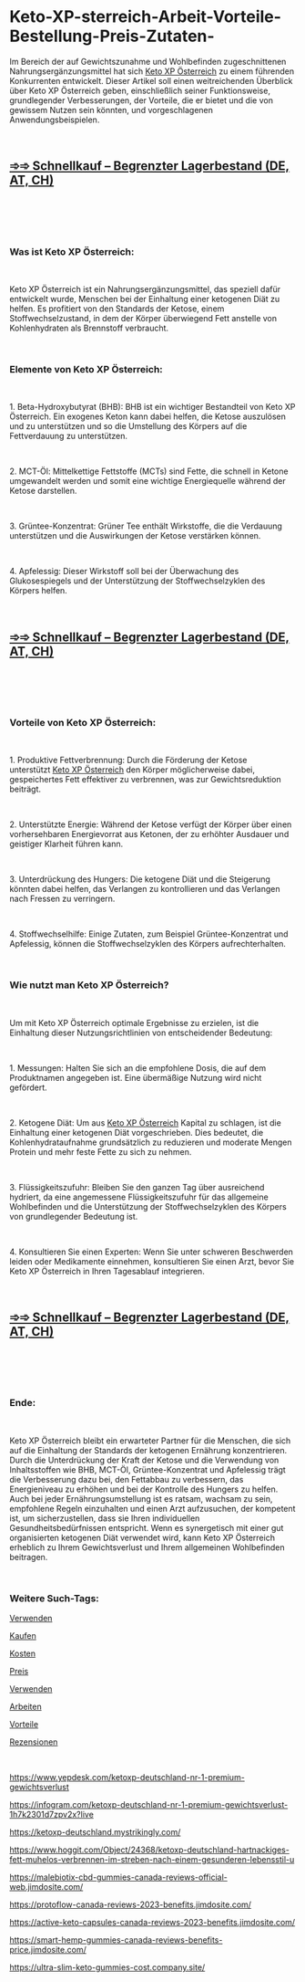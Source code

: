 # Keto-XP-sterreich-Arbeit-Vorteile-Bestellung-Preis-Zutaten-
<p>Im Bereich der auf Gewichtszunahme und Wohlbefinden zugeschnittenen Nahrungserg&auml;nzungsmittel hat sich&nbsp;<a href="https://fitbreathing.com/keto-xp-de-at-ch/">Keto XP &Ouml;sterreich</a>&nbsp;zu einem f&uuml;hrenden Konkurrenten entwickelt. Dieser Artikel soll einen weitreichenden &Uuml;berblick &uuml;ber Keto XP &Ouml;sterreich geben, einschlie&szlig;lich seiner Funktionsweise, grundlegender Verbesserungen, der Vorteile, die er bietet und die von gewissem Nutzen sein k&ouml;nnten, und vorgeschlagenen Anwendungsbeispielen.</p>
<p>&nbsp;</p>
<h2><strong><a href="https://fitbreathing.com/recommends/ketoxp-de/">➾➾ Schnellkauf &ndash; Begrenzter Lagerbestand (DE, AT, CH)</a></strong></h2>
<p>&nbsp;</p>
<p><a href="https://fitbreathing.com/recommends/ketoxp-de/"><img src="https://storage.penzu.com/g/rzkUAC6zEHrws4nx" alt="" /></a></p>
<p>&nbsp;</p>
<h3><strong>Was ist Keto XP &Ouml;sterreich:</strong></h3>
<p>&nbsp;</p>
<p>Keto XP &Ouml;sterreich ist ein Nahrungserg&auml;nzungsmittel, das speziell daf&uuml;r entwickelt wurde, Menschen bei der Einhaltung einer ketogenen Di&auml;t zu helfen. Es profitiert von den Standards der Ketose, einem Stoffwechselzustand, in dem der K&ouml;rper &uuml;berwiegend Fett anstelle von Kohlenhydraten als Brennstoff verbraucht.</p>
<p>&nbsp;</p>
<h3><strong>Elemente von Keto XP &Ouml;sterreich:</strong></h3>
<p>&nbsp;</p>
<p>1. Beta-Hydroxybutyrat (BHB): BHB ist ein wichtiger Bestandteil von Keto XP &Ouml;sterreich. Ein exogenes Keton kann dabei helfen, die Ketose auszul&ouml;sen und zu unterst&uuml;tzen und so die Umstellung des K&ouml;rpers auf die Fettverdauung zu unterst&uuml;tzen.</p>
<p>&nbsp;</p>
<p>2. MCT-&Ouml;l: Mittelkettige Fettstoffe (MCTs) sind Fette, die schnell in Ketone umgewandelt werden und somit eine wichtige Energiequelle w&auml;hrend der Ketose darstellen.</p>
<p>&nbsp;</p>
<p>3. Gr&uuml;ntee-Konzentrat: Gr&uuml;ner Tee enth&auml;lt Wirkstoffe, die die Verdauung unterst&uuml;tzen und die Auswirkungen der Ketose verst&auml;rken k&ouml;nnen.</p>
<p>&nbsp;</p>
<p>4. Apfelessig: Dieser Wirkstoff soll bei der &Uuml;berwachung des Glukosespiegels und der Unterst&uuml;tzung der Stoffwechselzyklen des K&ouml;rpers helfen.</p>
<p>&nbsp;</p>
<h2><strong><a href="https://fitbreathing.com/recommends/ketoxp-de/">➾➾ Schnellkauf &ndash; Begrenzter Lagerbestand (DE, AT, CH)</a></strong></h2>
<p>&nbsp;</p>
<p><a href="https://fitbreathing.com/recommends/ketoxp-de/"><img src="https://storage.penzu.com/g/ffbijK4yqAZPs5Wz" alt="" /></a></p>
<p>&nbsp;</p>
<h3><strong>Vorteile von Keto XP &Ouml;sterreich:</strong></h3>
<p>&nbsp;</p>
<p>1. Produktive Fettverbrennung: Durch die F&ouml;rderung der Ketose unterst&uuml;tzt&nbsp;<a href="https://ketoxp-deutschland.company.site/">Keto XP &Ouml;sterreich</a>&nbsp;den K&ouml;rper m&ouml;glicherweise dabei, gespeichertes Fett effektiver zu verbrennen, was zur Gewichtsreduktion beitr&auml;gt.</p>
<p>&nbsp;</p>
<p>2. Unterst&uuml;tzte Energie: W&auml;hrend der Ketose verf&uuml;gt der K&ouml;rper &uuml;ber einen vorhersehbaren Energievorrat aus Ketonen, der zu erh&ouml;hter Ausdauer und geistiger Klarheit f&uuml;hren kann.</p>
<p>&nbsp;</p>
<p>3. Unterdr&uuml;ckung des Hungers: Die ketogene Di&auml;t und die Steigerung k&ouml;nnten dabei helfen, das Verlangen zu kontrollieren und das Verlangen nach Fressen zu verringern.</p>
<p>&nbsp;</p>
<p>4. Stoffwechselhilfe: Einige Zutaten, zum Beispiel Gr&uuml;ntee-Konzentrat und Apfelessig, k&ouml;nnen die Stoffwechselzyklen des K&ouml;rpers aufrechterhalten.</p>
<p>&nbsp;</p>
<h3><strong>Wie nutzt man Keto XP &Ouml;sterreich?</strong></h3>
<p>&nbsp;</p>
<p>Um mit Keto XP &Ouml;sterreich optimale Ergebnisse zu erzielen, ist die Einhaltung dieser Nutzungsrichtlinien von entscheidender Bedeutung:</p>
<p>&nbsp;</p>
<p>1. Messungen: Halten Sie sich an die empfohlene Dosis, die auf dem Produktnamen angegeben ist. Eine &uuml;berm&auml;&szlig;ige Nutzung wird nicht gef&ouml;rdert.</p>
<p>&nbsp;</p>
<p>2. Ketogene Di&auml;t: Um aus&nbsp;<a href="https://ketoxp-deutschland.webflow.io/">Keto XP &Ouml;sterreich</a>&nbsp;Kapital zu schlagen, ist die Einhaltung einer ketogenen Di&auml;t vorgeschrieben. Dies bedeutet, die Kohlenhydrataufnahme grunds&auml;tzlich zu reduzieren und moderate Mengen Protein und mehr feste Fette zu sich zu nehmen.</p>
<p>&nbsp;</p>
<p>3. Fl&uuml;ssigkeitszufuhr: Bleiben Sie den ganzen Tag &uuml;ber ausreichend hydriert, da eine angemessene Fl&uuml;ssigkeitszufuhr f&uuml;r das allgemeine Wohlbefinden und die Unterst&uuml;tzung der Stoffwechselzyklen des K&ouml;rpers von grundlegender Bedeutung ist.</p>
<p>&nbsp;</p>
<p>4. Konsultieren Sie einen Experten: Wenn Sie unter schweren Beschwerden leiden oder Medikamente einnehmen, konsultieren Sie einen Arzt, bevor Sie Keto XP &Ouml;sterreich in Ihren Tagesablauf integrieren.</p>
<p>&nbsp;</p>
<h2><strong><a href="https://fitbreathing.com/recommends/ketoxp-de/">➾➾ Schnellkauf &ndash; Begrenzter Lagerbestand (DE, AT, CH)</a></strong></h2>
<p>&nbsp;</p>
<p><a href="https://fitbreathing.com/recommends/ketoxp-de/"><img src="https://storage.penzu.com/g/FkodasfmNdubiW5T" alt="" /></a></p>
<p>&nbsp;</p>
<h3><strong>Ende:</strong></h3>
<p>&nbsp;</p>
<p>Keto XP &Ouml;sterreich bleibt ein erwarteter Partner f&uuml;r die Menschen, die sich auf die Einhaltung der Standards der ketogenen Ern&auml;hrung konzentrieren. Durch die Unterdr&uuml;ckung der Kraft der Ketose und die Verwendung von Inhaltsstoffen wie BHB, MCT-&Ouml;l, Gr&uuml;ntee-Konzentrat und Apfelessig tr&auml;gt die Verbesserung dazu bei, den Fettabbau zu verbessern, das Energieniveau zu erh&ouml;hen und bei der Kontrolle des Hungers zu helfen. Auch bei jeder Ern&auml;hrungsumstellung ist es ratsam, wachsam zu sein, empfohlene Regeln einzuhalten und einen Arzt aufzusuchen, der kompetent ist, um sicherzustellen, dass sie Ihren individuellen Gesundheitsbed&uuml;rfnissen entspricht. Wenn es synergetisch mit einer gut organisierten ketogenen Di&auml;t verwendet wird, kann Keto XP &Ouml;sterreich erheblich zu Ihrem Gewichtsverlust und Ihrem allgemeinen Wohlbefinden beitragen.</p>
<p>&nbsp;</p>
<h3><strong>Weitere Such-Tags:</strong></h3>
<p><a href="https://ketoxp-deutschland-price.webflow.io/">Verwenden</a></p>
<p><a href="https://colab.research.google.com/drive/1GwvbbwsAWfavrbl7sOEdIJxU23I8I7xe?usp=sharing">Kaufen</a></p>
<p><a href="https://sites.google.com/view/ketoxp-deutschland/home">Kosten</a></p>
<p><a href="https://groups.google.com/g/ketoxp-deutschland/c/lPA2rcjhp-8">Preis</a></p>
<p><a href="https://lookerstudio.google.com/reporting/de43f07a-6a45-4767-a495-7594297dd7bb">Verwenden</a></p>
<p><a href="https://ultra-slim-acv-keto-gummies.company.site/">Arbeiten</a></p>
<p><a href="https://ultra-slim-acv-keto-gummies-price.webflow.io/">Vorteile</a></p>
<p><a href="https://fitbreathing.com/ultra-slim-acv-keto-gummies/">Rezensionen</a></p>
<p>&nbsp;</p>
<p><a href="https://www.yepdesk.com/ketoxp-deutschland-nr-1-premium-gewichtsverlust">https://www.yepdesk.com/ketoxp-deutschland-nr-1-premium-gewichtsverlust</a></p>
<p><a href="https://infogram.com/ketoxp-deutschland-nr-1-premium-gewichtsverlust-1h7k2301d7zpv2x?live">https://infogram.com/ketoxp-deutschland-nr-1-premium-gewichtsverlust-1h7k2301d7zpv2x?live</a></p>
<p><a href="https://ketoxp-deutschland.mystrikingly.com/">https://ketoxp-deutschland.mystrikingly.com/</a></p>
<p><a href="https://www.hoggit.com/Object/24368/ketoxp-deutschland-hartnackiges-fett-muhelos-verbrennen-im-streben-nach-einem-gesunderen-lebensstil-u">https://www.hoggit.com/Object/24368/ketoxp-deutschland-hartnackiges-fett-muhelos-verbrennen-im-streben-nach-einem-gesunderen-lebensstil-u</a></p>
<p><a href="https://malebiotix-cbd-gummies-canada-reviews-official-web.jimdosite.com/">https://malebiotix-cbd-gummies-canada-reviews-official-web.jimdosite.com/</a></p>
<p><a href="https://protoflow-canada-reviews-2023-benefits.jimdosite.com/">https://protoflow-canada-reviews-2023-benefits.jimdosite.com/</a></p>
<p><a href="https://active-keto-capsules-canada-reviews-2023-benefits.jimdosite.com/">https://active-keto-capsules-canada-reviews-2023-benefits.jimdosite.com/</a></p>
<p><a href="https://smart-hemp-gummies-canada-reviews-benefits-price.jimdosite.com/">https://smart-hemp-gummies-canada-reviews-benefits-price.jimdosite.com/</a></p>
<p><a href="https://ultra-slim-keto-gummies-cost.company.site/">https://ultra-slim-keto-gummies-cost.company.site/</a></p>
